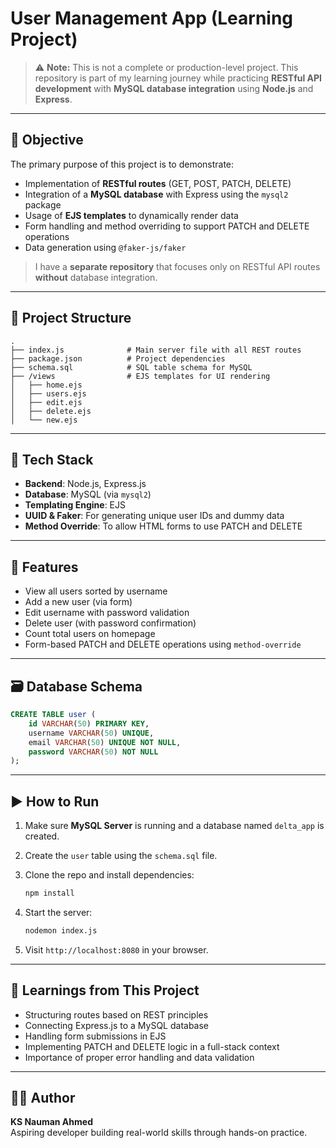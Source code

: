 # User Management App (Learning Project)

> ⚠️ **Note:** This is not a complete or production-level project. This repository is part of my learning journey while practicing **RESTful API development** with **MySQL database integration** using **Node.js** and **Express**.

---

## 📌 Objective

The primary purpose of this project is to demonstrate:
- Implementation of **RESTful routes** (GET, POST, PATCH, DELETE)
- Integration of a **MySQL database** with Express using the `mysql2` package
- Usage of **EJS templates** to dynamically render data
- Form handling and method overriding to support PATCH and DELETE operations
- Data generation using `@faker-js/faker`

> I have a **separate repository** that focuses only on RESTful API routes **without** database integration.

---

## 📁 Project Structure

```
.
├── index.js              # Main server file with all REST routes
├── package.json          # Project dependencies
├── schema.sql            # SQL table schema for MySQL
├── /views                # EJS templates for UI rendering
│   ├── home.ejs
│   ├── users.ejs
│   ├── edit.ejs
│   ├── delete.ejs
│   └── new.ejs
```

---

## 🔧 Tech Stack

- **Backend**: Node.js, Express.js
- **Database**: MySQL (via `mysql2`)
- **Templating Engine**: EJS
- **UUID & Faker**: For generating unique user IDs and dummy data
- **Method Override**: To allow HTML forms to use PATCH and DELETE

---

## 🧪 Features

- View all users sorted by username
- Add a new user (via form)
- Edit username with password validation
- Delete user (with password confirmation)
- Count total users on homepage
- Form-based PATCH and DELETE operations using `method-override`

---

## 🗃️ Database Schema

```sql
CREATE TABLE user (
    id VARCHAR(50) PRIMARY KEY,
    username VARCHAR(50) UNIQUE,
    email VARCHAR(50) UNIQUE NOT NULL,
    password VARCHAR(50) NOT NULL
);
```

---

## ▶️ How to Run

1. Make sure **MySQL Server** is running and a database named `delta_app` is created.
2. Create the `user` table using the `schema.sql` file.
3. Clone the repo and install dependencies:

   ```bash
   npm install
   ```

4. Start the server:

   ```bash
   nodemon index.js
   ```

5. Visit `http://localhost:8080` in your browser.

---

## 🧠 Learnings from This Project

- Structuring routes based on REST principles
- Connecting Express.js to a MySQL database
- Handling form submissions in EJS
- Implementing PATCH and DELETE logic in a full-stack context
- Importance of proper error handling and data validation

---

## 🙋‍♂️ Author

**KS Nauman Ahmed**  
Aspiring developer building real-world skills through hands-on practice.
